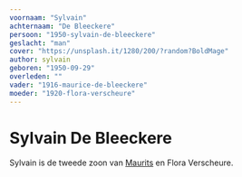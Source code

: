 ```yaml
---
voornaam: "Sylvain"
achternaam: "De Bleeckere"
persoon: "1950-sylvain-de-bleeckere"
geslacht: "man"
cover: "https://unsplash.it/1280/200/?random?BoldMage"
author: sylvain
geboren: "1950-09-29"
overleden: ""
vader: "1916-maurice-de-bleeckere"
moeder: "1920-flora-verscheure"
---
```

# Sylvain De Bleeckere
Sylvain is de tweede zoon van [Maurits](1916-maurits-de-bleeckere) en Flora Verscheure.





